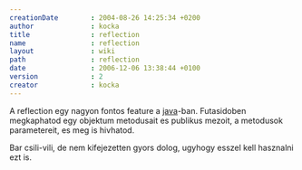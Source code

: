 ```yaml
---
creationDate        : 2004-08-26 14:25:34 +0200 
author              : kocka 
title               : reflection 
name                : reflection 
layout              : wiki 
path                : reflection 
date                : 2006-12-06 13:38:44 +0100 
version             : 2 
creator             : kocka 
---
```

A reflection egy nagyon fontos feature a [java](java.html)-ban. Futasidoben megkaphatod egy objektum metodusait es publikus mezoit, a metodusok parametereit, es meg is hivhatod.

Bar csili-vili, de nem kifejezetten gyors dolog, ugyhogy esszel kell hasznalni ezt is.


